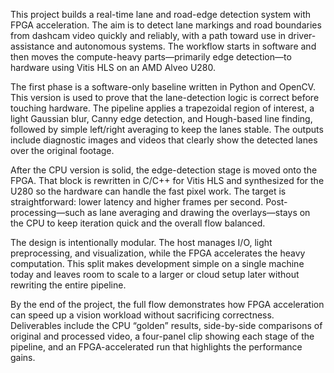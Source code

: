 This project builds a real-time lane and road-edge detection system with FPGA acceleration. The aim is to detect lane markings and road boundaries from dashcam video quickly and reliably, with a path toward use in driver-assistance and autonomous systems. The workflow starts in software and then moves the compute-heavy parts—primarily edge detection—to hardware using Vitis HLS on an AMD Alveo U280.

The first phase is a software-only baseline written in Python and OpenCV. This version is used to prove that the lane-detection logic is correct before touching hardware. The pipeline applies a trapezoidal region of interest, a light Gaussian blur, Canny edge detection, and Hough-based line finding, followed by simple left/right averaging to keep the lanes stable. The outputs include diagnostic images and videos that clearly show the detected lanes over the original footage.

After the CPU version is solid, the edge-detection stage is moved onto the FPGA. That block is rewritten in C/C++ for Vitis HLS and synthesized for the U280 so the hardware can handle the fast pixel work. The target is straightforward: lower latency and higher frames per second. Post-processing—such as lane averaging and drawing the overlays—stays on the CPU to keep iteration quick and the overall flow balanced.

The design is intentionally modular. The host manages I/O, light preprocessing, and visualization, while the FPGA accelerates the heavy computation. This split makes development simple on a single machine today and leaves room to scale to a larger or cloud setup later without rewriting the entire pipeline.

By the end of the project, the full flow demonstrates how FPGA acceleration can speed up a vision workload without sacrificing correctness. Deliverables include the CPU “golden” results, side-by-side comparisons of original and processed video, a four-panel clip showing each stage of the pipeline, and an FPGA-accelerated run that highlights the performance gains.



